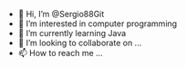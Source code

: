 - 👋 Hi, I’m @Sergio88Git
- 👀 I’m interested in computer programming
- 🌱 I’m currently learning Java
- 💞️ I’m looking to collaborate on ...
- 📫 How to reach me ...

<!---
Sergio88Git/Sergio88Git is a ✨ special ✨ repository because its `README.md` (this file) appears on your GitHub profile.
You can click the Preview link to take a look at your changes.
--->
